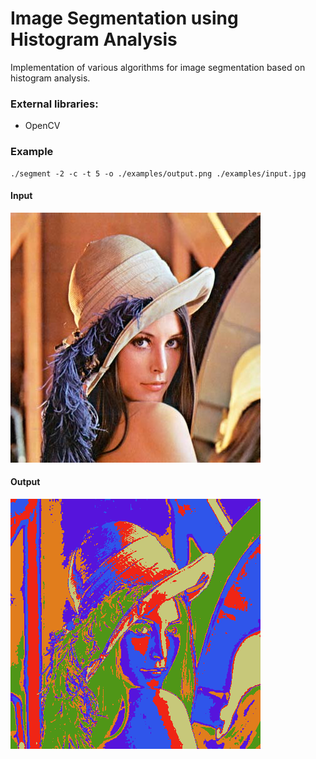 Image Segmentation using Histogram Analysis
===========================================

Implementation of various algorithms for image segmentation based on histogram analysis.


### External libraries:

* OpenCV

### Example

~~~
./segment -2 -c -t 5 -o ./examples/output.png ./examples/input.jpg
~~~

#### Input

![input](examples/input.jpg)

#### Output

![output](examples/output.png)

